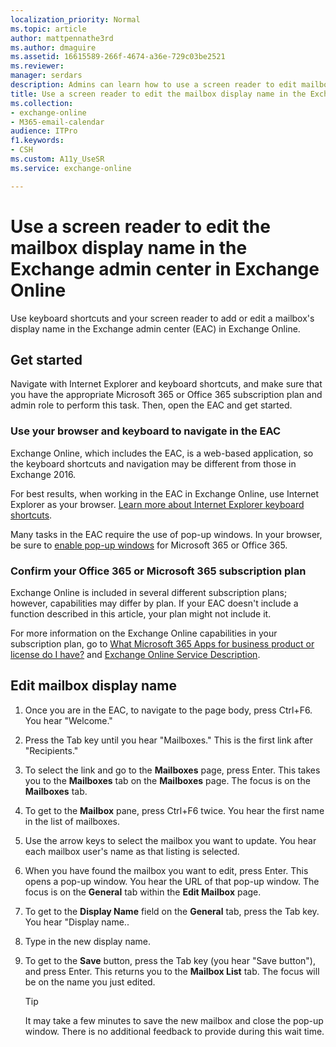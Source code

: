```yaml
---
localization_priority: Normal
ms.topic: article
author: mattpennathe3rd
ms.author: dmaguire
ms.assetid: 16615589-266f-4674-a36e-729c03be2521
ms.reviewer: 
manager: serdars
description: Admins can learn how to use a screen reader to edit mailbox display names in the Exchange admin center (EAC) in Exchange Online.
title: Use a screen reader to edit the mailbox display name in the Exchange admin center in Exchange Online
ms.collection: 
- exchange-online
- M365-email-calendar
audience: ITPro
f1.keywords:
- CSH
ms.custom: A11y_UseSR
ms.service: exchange-online

---
```


# Use a screen reader to edit the mailbox display name in the Exchange admin center in Exchange Online

Use keyboard shortcuts and your screen reader to add or edit a mailbox's display name in the Exchange admin center (EAC) in Exchange Online.

## Get started

Navigate with Internet Explorer and keyboard shortcuts, and make sure that you have the appropriate Microsoft 365 or Office 365 subscription plan and admin role to perform this task. Then, open the EAC and get started.

### Use your browser and keyboard to navigate in the EAC

Exchange Online, which includes the EAC, is a web-based application, so the keyboard shortcuts and navigation may be different from those in Exchange 2016.

For best results, when working in the EAC in Exchange Online, use Internet Explorer as your browser. [Learn more about Internet Explorer keyboard shortcuts](https://support.microsoft.com/help/15363/).

Many tasks in the EAC require the use of pop-up windows. In your browser, be sure to [enable pop-up windows](https://support.microsoft.com/help/17479) for Microsoft 365 or Office 365.

### Confirm your Office 365 or Microsoft 365 subscription plan

Exchange Online is included in several different subscription plans; however, capabilities may differ by plan. If your EAC doesn't include a function described in this article, your plan might not include it.

For more information on the Exchange Online capabilities in your subscription plan, go to [What Microsoft 365 Apps for business product or license do I have?](https://support.microsoft.com/office/f8ab5e25-bf3f-4a47-b264-174b1ee925fd) and [Exchange Online Service Description](https://docs.microsoft.com/office365/servicedescriptions/exchange-online-service-description/exchange-online-service-description).

## Edit mailbox display name

1. Once you are in the EAC, to navigate to the page body, press Ctrl+F6. You hear "Welcome."

2. Press the Tab key until you hear "Mailboxes." This is the first link after "Recipients."

3. To select the link and go to the **Mailboxes** page, press Enter. This takes you to the **Mailboxes** tab on the **Mailboxes** page. The focus is on the **Mailboxes** tab.

4. To get to the **Mailbox** pane, press Ctrl+F6 twice. You hear the first name in the list of mailboxes.

5. Use the arrow keys to select the mailbox you want to update. You hear each mailbox user's name as that listing is selected.

6. When you have found the mailbox you want to edit, press Enter. This opens a pop-up window. You hear the URL of that pop-up window. The focus is on the **General** tab within the **Edit Mailbox** page.

7. To get to the **Display Name** field on the **General** tab, press the Tab key. You hear "Display name..

8. Type in the new display name.

9. To get to the **Save** button, press the Tab key (you hear "Save button"), and press Enter. This returns you to the **Mailbox List** tab. The focus will be on the name you just edited.

   > [!TIP]
   > It may take a few minutes to save the new mailbox and close the pop-up window. There is no additional feedback to provide during this wait time.
